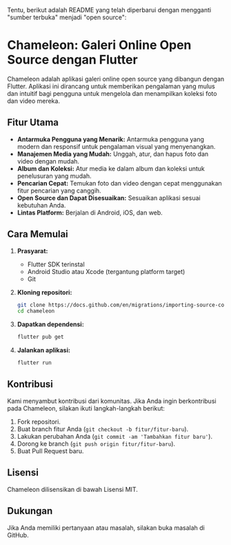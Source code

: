 Tentu, berikut adalah README yang telah diperbarui dengan mengganti "sumber terbuka" menjadi "open source":

# Chameleon: Galeri Online Open Source dengan Flutter

Chameleon adalah aplikasi galeri online open source yang dibangun dengan Flutter. Aplikasi ini dirancang untuk memberikan pengalaman yang mulus dan intuitif bagi pengguna untuk mengelola dan menampilkan koleksi foto dan video mereka.

## Fitur Utama

* **Antarmuka Pengguna yang Menarik:** Antarmuka pengguna yang modern dan responsif untuk pengalaman visual yang menyenangkan.
* **Manajemen Media yang Mudah:** Unggah, atur, dan hapus foto dan video dengan mudah.
* **Album dan Koleksi:** Atur media ke dalam album dan koleksi untuk penelusuran yang mudah.
* **Pencarian Cepat:** Temukan foto dan video dengan cepat menggunakan fitur pencarian yang canggih.
* **Open Source dan Dapat Disesuaikan:** Sesuaikan aplikasi sesuai kebutuhan Anda.
* **Lintas Platform:** Berjalan di Android, iOS, dan web.

## Cara Memulai

1.  **Prasyarat:**
    * Flutter SDK terinstal
    * Android Studio atau Xcode (tergantung platform target)
    * Git

2.  **Kloning repositori:**

    ```bash
    git clone https://docs.github.com/en/migrations/importing-source-code/using-the-command-line-to-import-source-code/adding-locally-hosted-code-to-github
    cd chameleon
    ```

3.  **Dapatkan dependensi:**

    ```bash
    flutter pub get
    ```

4.  **Jalankan aplikasi:**

    ```bash
    flutter run
    ```

## Kontribusi

Kami menyambut kontribusi dari komunitas. Jika Anda ingin berkontribusi pada Chameleon, silakan ikuti langkah-langkah berikut:

1.  Fork repositori.
2.  Buat branch fitur Anda (`git checkout -b fitur/fitur-baru`).
3.  Lakukan perubahan Anda (`git commit -am 'Tambahkan fitur baru'`).
4.  Dorong ke branch (`git push origin fitur/fitur-baru`).
5.  Buat Pull Request baru.

## Lisensi

Chameleon dilisensikan di bawah Lisensi MIT.

## Dukungan

Jika Anda memiliki pertanyaan atau masalah, silakan buka masalah di GitHub.
